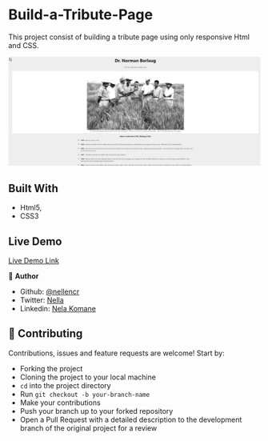 # Build-a-Tribute-Page


 

 This project consist of building a tribute page using only responsive Html and CSS.


![screenshot](images/screen.png)


## Built With

- Html5,
- CSS3

## Live Demo

[Live Demo Link](https://raw.githack.com/nellencr/Build-a-Tribute-Page/feature/index.html)



👤 **Author**

- Github: [@nellencr](https://github.com/nellencr)
- Twitter: [Nella](https://twitter.com/Nella75794271)
- Linkedin: [Nela Komane](https://www.linkedin.com/in/nela-komane-8866b9192/)




## 🤝 Contributing

Contributions, issues and feature requests are welcome! Start by:
* Forking the project
* Cloning the project to your local machine
* `cd` into the project directory
* Run `git checkout -b your-branch-name`
* Make your contributions
* Push your branch up to your forked repository
* Open a Pull Request with a detailed description to the development branch of the original project for a review

